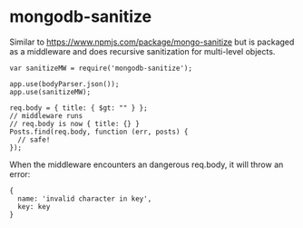 # mongodb-sanitize

Similar to https://www.npmjs.com/package/mongo-sanitize but is packaged as a middleware and does recursive sanitization for multi-level objects. 

```
var sanitizeMW = require('mongodb-sanitize');

app.use(bodyParser.json());
app.use(sanitizeMW);
```

```
req.body = { title: { $gt: "" } };
// middleware runs
// req.body is now { title: {} }
Posts.find(req.body, function (err, posts) {
  // safe!
});
```

When the middleware encounters an dangerous req.body, it will throw an error: 
    
    {
      name: 'invalid character in key',
      key: key
    }